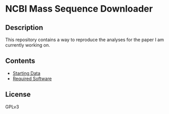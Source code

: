 # NCBI Mass Sequence Downloader

## Description
This repository contains a way to reproduce the analyses for the paper I am currently working on.


## Contents
* [Starting Data](starting.md)
* [Required Software](dependencies.md)


## License
GPLv3
